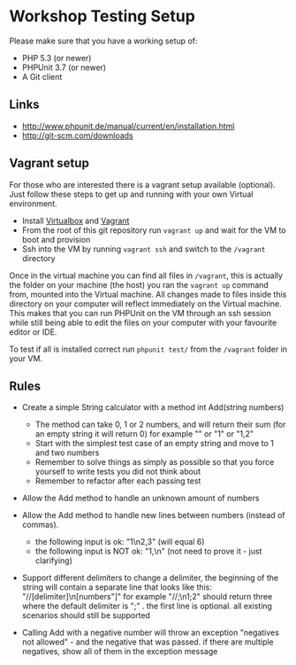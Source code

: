 # Workshop Testing Setup

Please make sure that you have a working setup of:

* PHP 5.3 (or newer)
* PHPUnit 3.7 (or newer)
* A Git client

## Links

* http://www.phpunit.de/manual/current/en/installation.html
* http://git-scm.com/downloads

## Vagrant setup

For those who are interested there is a vagrant setup available (optional).
Just follow these steps to get up and running with your own Virtual environment.

* Install [Virtualbox](https://www.virtualbox.org/) and [Vagrant](http://www.vagrantup.com)
* From the root of this git repository run `vagrant up` and wait for the VM to boot and provision
* Ssh into the VM by running `vagrant ssh` and switch to the `/vagrant` directory

Once in the virtual machine you can find all files in `/vagrant`, this is actually the folder on your machine (the host) you ran the `vagrant up` command from, mounted into the Virtual machine. All changes made to files inside this directory on your computer will reflect immediately on the Virtual machine. This makes that you can run PHPUnit on the VM through an ssh session while still being able to edit the files on your computer with your favourite editor or IDE.

To test if all is installed correct run `phpunit test/` from the `/vagrant` folder in your VM.

## Rules

* Create a simple String calculator with a method int Add(string numbers)
  * The method can take 0, 1 or 2 numbers, and will return their sum (for an empty string it will
    return 0) for example "" or "1" or "1,2"
  * Start with the simplest test case of an empty string and move to 1 and two numbers
  * Remember to solve things as simply as possible so that you force yourself to write tests you did
    not think about
  * Remember to refactor after each passing test

* Allow the Add method to handle an unknown amount of numbers

* Allow the Add method to handle new lines between numbers (instead of commas).
  * the following input is ok:  "1\n2,3"  (will equal 6)
  * the following input is NOT ok:  "1,\n" (not need to prove it - just clarifying)

* Support different delimiters to change a delimiter, the beginning of the
  string will contain a separate line that looks like this:
  "//[delimiter]\n[numbers"]" for example "//;\n1;2" should return three where
  the default delimiter is ";" .  the first line is optional. all existing
  scenarios should still be supported

* Calling Add with a negative number will throw an exception "negatives not
  allowed" - and the negative that was passed.  if there are multiple
  negatives, show all of them in the exception message

